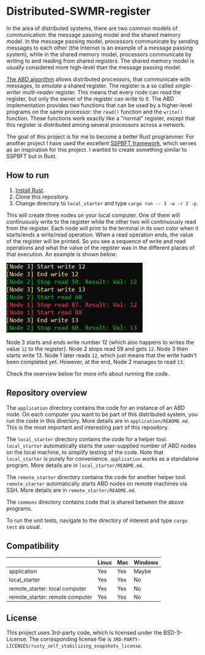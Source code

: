 
# Distributed-SWMR-register

In the area of distributed systems, there are two common models of communication: the message passing model and the shared memory model. In the message passing model, processors communicate by sending messages to each other (the Internet is an example of a message passing system), while in the shared memory model, processors communicate by writing to and reading from shared registers. The shared memory model is usually considered more high-level than the message passing model.

[The ABD algorithm](https://dl.acm.org/citation.cfm?id=200869) allows distributed processors, that communicate with messages, to *emulate* a shared register. The register is a so called *single-writer multi-reader* register. This means that every node can read the register, but only the owner of the register can write to it. The ABD implementation provides two functions that can be used by a higher-level programs on the same processor: the `read()` function and the `write()` function. These functions work exactly like a "normal" register, except that this register is distributed among several processors across a network.

The goal of this project is for me to become a better Rust programmer. For another project I have used the excellent [SSPBFT framework](https://github.com/sspbft/BFTList), which serves as an inspiration for this project. I wanted to create something similar to SSPBFT but in Rust.

## How to run

1. [Install Rust](https://www.rust-lang.org/tools/install).
2. Clone this repository.
3. Change directory to `local_starter` and type `cargo run -- 3 -w -r 2 -p`.

This will create three nodes on your local computer. One of them will continuously write to the register while the other two will continuously read from the register. Each node will print to the terminal in its own color when it starts/ends a write/read operation. When a read operation ends, the value of the register will be printed. So you see a sequence of write and read operations and what the value of the register was in the different places of that execution. An example is shown below:

![](doc/example_run.PNG)

Node 3 starts and ends write number 12 (which also happens to writes the value `12` to the register). Node 2 stops read 59 and gets `12`. Node 3 then starts write 13. Node 1 later reads `12`, which just means that the write hadn't been completed yet. However, at the end, Node 2 manages to read `13`.

Check the overview below for more info about running the code.

## Repository overview

The `application` directory contains the code for an instance of an ABD node. On each computer you want to be part of this distributed system, you run the code in this directory. More details are in `application/README.md`. This is the most important and interesting part of this repository.

The `local_starter` directory contains the code for a helper tool. `local_starter` automatically starts the user-supplied number of ABD nodes on the local machine, to simplify testing of the code. Note that `local_starter` is purely for convenience. `application` works as a standalone program. More details are in `local_starter/README.md`.

The `remote_starter` directory contains the code for another helper tool. `remote_starter` automatically starts ABD nodes on remote machines via SSH. More details are in `remote_starter/README.md`.

The `commons` directory contains code that is shared between the above programs.

To run the unit tests, navigate to the directory of interest and type `cargo test` as usual.

## Compatibility

|                                 | Linux | Mac | Windows |
|---------------------------------|-------|-----|---------|
| application                     | Yes   | Yes | Maybe   |
| local_starter                   | Yes   | Yes | No      |
| remote_starter: local computer  | Yes   | Yes | No      |
| remote_starter: remote computer | Yes   | Yes | No      |

## License

This project uses 3rd-party code, which is licensed under the BSD-3-License. The corresponding license file is `3RD-PARTY-LICENSES/rusty_self_stabilizing_snapshots_license`.
